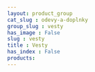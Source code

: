 ```yaml
---
layout: product_group
cat_slug : odevy-a-doplnky
group_slug : vesty
has_image : False
slug : vesty
title : Vesty
has_index : False
products:
---
```


